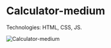 # Calculator-medium
Technologies: HTML, CSS, JS.

![Calculator-medium](https://user-images.githubusercontent.com/64933879/136292924-590609e0-1ff6-4c72-939a-46b560f5f943.gif)
